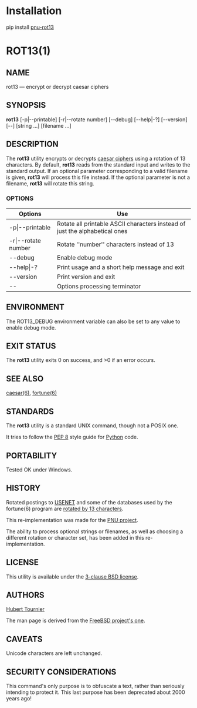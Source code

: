 # Installation
pip install [pnu-rot13](https://pypi.org/project/pnu-rot13/)

# ROT13(1)

## NAME
rot13 — encrypt or decrypt caesar ciphers

## SYNOPSIS
**rot13**
\[-p|--printable\]
\[-r|--rotate number\]
\[--debug\]
\[--help|-?\]
\[--version\]
\[--\]
\[string ...\]
\[filename ...\]

## DESCRIPTION
The **rot13** utility encrypts or decrypts [caesar ciphers](https://en.wikipedia.org/wiki/Caesar_cipher) using a rotation of 13 characters.
By default, **rot13** reads from the standard input and writes to the standard output.
If an optional parameter corresponding to a valid filename is given, **rot13** will process this file instead.
If the optional parameter is not a filename, **rot13** will rotate this string.

### OPTIONS
Options | Use
------- | ---
-p\|--printable|Rotate all printable ASCII characters instead of just the alphabetical ones
-r\|--rotate number|Rotate ''number'' characters instead of 13
--debug|Enable debug mode
--help\|-?|Print usage and a short help message and exit
--version|Print version and exit
--|Options processing terminator

## ENVIRONMENT
The ROT13_DEBUG environment variable can also be set to any value to enable debug mode.

## EXIT STATUS
The **rot13** utility exits 0 on success, and >0 if an error occurs.

## SEE ALSO
[caesar(6)](https://www.freebsd.org/cgi/man.cgi?query=caesar),
[fortune(6)](https://github.com/HubTou/fortune/blob/main/README.md)

## STANDARDS
The **rot13** utility is a standard UNIX command, though not a POSIX one.

It tries to follow the [PEP 8](https://www.python.org/dev/peps/pep-0008/) style guide for [Python](https://www.python.org/) code.

## PORTABILITY
Tested OK under Windows.

## HISTORY
Rotated postings to [USENET](https://en.wikipedia.org/wiki/Usenet)
and some of the databases used by the fortune(6) program
are [rotated by 13 characters](https://en.wikipedia.org/wiki/ROT13).

This re-implementation was made for the [PNU project](https://github.com/HubTou/PNU).

The ability to process optional strings or filenames,
as well as choosing a different rotation or character set,
has been added in this re-implementation.

## LICENSE
This utility is available under the [3-clause BSD license](https://opensource.org/licenses/BSD-3-Clause).

## AUTHORS
[Hubert Tournier](https://github.com/HubTou)

The man page is derived from the [FreeBSD project's one](https://www.freebsd.org/cgi/man.cgi?query=rot13).

## CAVEATS
Unicode characters are left unchanged.

## SECURITY CONSIDERATIONS
This command's only purpose is to obfuscate a text, rather than seriously intending to protect it.
This last purpose has been deprecated about 2000 years ago!

